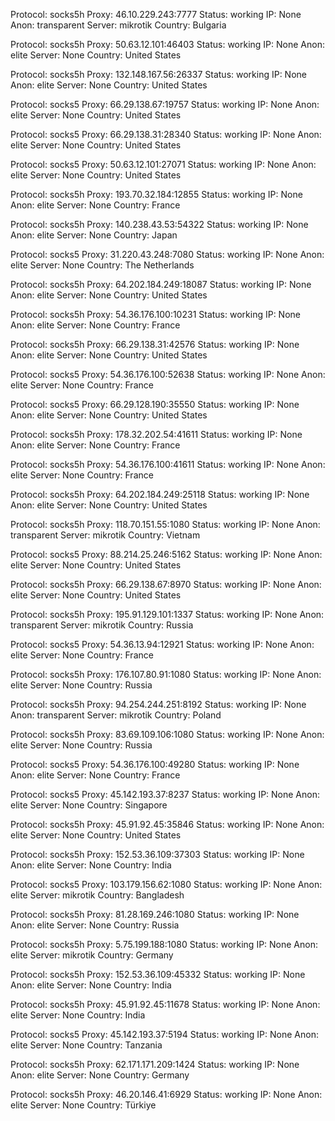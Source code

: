 Protocol: socks5h
Proxy: 46.10.229.243:7777
Status: working
IP: None
Anon: transparent
Server: mikrotik
Country: Bulgaria

Protocol: socks5h
Proxy: 50.63.12.101:46403
Status: working
IP: None
Anon: elite
Server: None
Country: United States

Protocol: socks5h
Proxy: 132.148.167.56:26337
Status: working
IP: None
Anon: elite
Server: None
Country: United States

Protocol: socks5
Proxy: 66.29.138.67:19757
Status: working
IP: None
Anon: elite
Server: None
Country: United States

Protocol: socks5
Proxy: 66.29.138.31:28340
Status: working
IP: None
Anon: elite
Server: None
Country: United States

Protocol: socks5
Proxy: 50.63.12.101:27071
Status: working
IP: None
Anon: elite
Server: None
Country: United States

Protocol: socks5h
Proxy: 193.70.32.184:12855
Status: working
IP: None
Anon: elite
Server: None
Country: France

Protocol: socks5h
Proxy: 140.238.43.53:54322
Status: working
IP: None
Anon: elite
Server: None
Country: Japan

Protocol: socks5
Proxy: 31.220.43.248:7080
Status: working
IP: None
Anon: elite
Server: None
Country: The Netherlands

Protocol: socks5h
Proxy: 64.202.184.249:18087
Status: working
IP: None
Anon: elite
Server: None
Country: United States

Protocol: socks5h
Proxy: 54.36.176.100:10231
Status: working
IP: None
Anon: elite
Server: None
Country: France

Protocol: socks5h
Proxy: 66.29.138.31:42576
Status: working
IP: None
Anon: elite
Server: None
Country: United States

Protocol: socks5
Proxy: 54.36.176.100:52638
Status: working
IP: None
Anon: elite
Server: None
Country: France

Protocol: socks5
Proxy: 66.29.128.190:35550
Status: working
IP: None
Anon: elite
Server: None
Country: United States

Protocol: socks5h
Proxy: 178.32.202.54:41611
Status: working
IP: None
Anon: elite
Server: None
Country: France

Protocol: socks5h
Proxy: 54.36.176.100:41611
Status: working
IP: None
Anon: elite
Server: None
Country: France

Protocol: socks5h
Proxy: 64.202.184.249:25118
Status: working
IP: None
Anon: elite
Server: None
Country: United States

Protocol: socks5h
Proxy: 118.70.151.55:1080
Status: working
IP: None
Anon: transparent
Server: mikrotik
Country: Vietnam

Protocol: socks5
Proxy: 88.214.25.246:5162
Status: working
IP: None
Anon: elite
Server: None
Country: United States

Protocol: socks5h
Proxy: 66.29.138.67:8970
Status: working
IP: None
Anon: elite
Server: None
Country: United States

Protocol: socks5h
Proxy: 195.91.129.101:1337
Status: working
IP: None
Anon: transparent
Server: mikrotik
Country: Russia

Protocol: socks5
Proxy: 54.36.13.94:12921
Status: working
IP: None
Anon: elite
Server: None
Country: France

Protocol: socks5h
Proxy: 176.107.80.91:1080
Status: working
IP: None
Anon: elite
Server: None
Country: Russia

Protocol: socks5h
Proxy: 94.254.244.251:8192
Status: working
IP: None
Anon: transparent
Server: mikrotik
Country: Poland

Protocol: socks5h
Proxy: 83.69.109.106:1080
Status: working
IP: None
Anon: elite
Server: None
Country: Russia

Protocol: socks5
Proxy: 54.36.176.100:49280
Status: working
IP: None
Anon: elite
Server: None
Country: France

Protocol: socks5
Proxy: 45.142.193.37:8237
Status: working
IP: None
Anon: elite
Server: None
Country: Singapore

Protocol: socks5h
Proxy: 45.91.92.45:35846
Status: working
IP: None
Anon: elite
Server: None
Country: United States

Protocol: socks5h
Proxy: 152.53.36.109:37303
Status: working
IP: None
Anon: elite
Server: None
Country: India

Protocol: socks5
Proxy: 103.179.156.62:1080
Status: working
IP: None
Anon: elite
Server: mikrotik
Country: Bangladesh

Protocol: socks5h
Proxy: 81.28.169.246:1080
Status: working
IP: None
Anon: elite
Server: None
Country: Russia

Protocol: socks5h
Proxy: 5.75.199.188:1080
Status: working
IP: None
Anon: elite
Server: mikrotik
Country: Germany

Protocol: socks5h
Proxy: 152.53.36.109:45332
Status: working
IP: None
Anon: elite
Server: None
Country: India

Protocol: socks5h
Proxy: 45.91.92.45:11678
Status: working
IP: None
Anon: elite
Server: None
Country: India

Protocol: socks5
Proxy: 45.142.193.37:5194
Status: working
IP: None
Anon: elite
Server: None
Country: Tanzania

Protocol: socks5h
Proxy: 62.171.171.209:1424
Status: working
IP: None
Anon: elite
Server: None
Country: Germany

Protocol: socks5h
Proxy: 46.20.146.41:6929
Status: working
IP: None
Anon: elite
Server: None
Country: Türkiye

